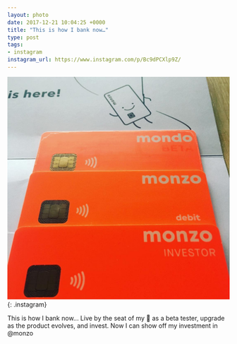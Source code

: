 ```yaml
---
layout: photo
date: 2017-12-21 10:04:25 +0000
title: "This is how I bank now…"
type: post
tags:
- instagram
instagram_url: https://www.instagram.com/p/Bc9dPCXlp9Z/
---
```


![Instagram - Bc9dPCXlp9Z](/img/Bc9dPCXlp9Z.jpg){: .instagram}

This is how I bank now... Live by the seat of my 👖 as a beta tester, upgrade as the product evolves, and invest. Now I can show off my investment in @monzo

